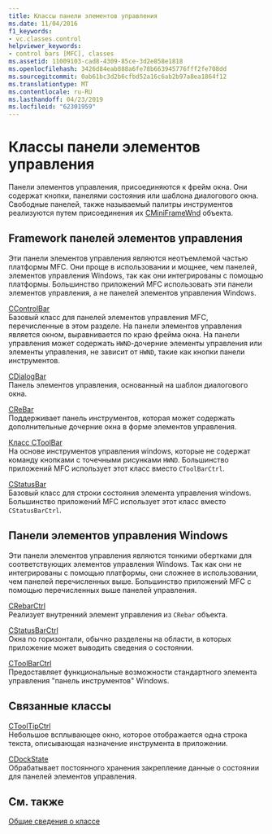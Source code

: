 ```yaml
---
title: Классы панели элементов управления
ms.date: 11/04/2016
f1_keywords:
- vc.classes.control
helpviewer_keywords:
- control bars [MFC], classes
ms.assetid: 11009103-cad8-4309-85ce-3d2e858e1818
ms.openlocfilehash: 3426d84eab888a6fe78b663945776fff2fe708dd
ms.sourcegitcommit: 0ab61bc3d2b6cfbd52a16c6ab2b97a8ea1864f12
ms.translationtype: MT
ms.contentlocale: ru-RU
ms.lasthandoff: 04/23/2019
ms.locfileid: "62301959"
---
```

# <a name="control-bar-classes"></a>Классы панели элементов управления

Панели элементов управления, присоединяются к фрейм окна. Они содержат кнопки, панелями состояния или шаблона диалогового окна. Свободные панелей, также называемый палитры инструментов реализуются путем присоединения их [CMiniFrameWnd](../mfc/reference/cminiframewnd-class.md) объекта.

## <a name="framework-control-bars"></a>Framework панелей элементов управления

Эти панели элементов управления являются неотъемлемой частью платформы MFC. Они проще в использовании и мощнее, чем панелей, элементов управления Windows, так как они интегрированы с помощью платформы. Большинство приложений MFC использовать эти панели элементов управления, а не панелей элементов управления Windows.

[CControlBar](../mfc/reference/ccontrolbar-class.md)<br/>
Базовый класс для панелей элементов управления MFC, перечисленные в этом разделе. На панели элементов управления является окном, выравнивается по краю фрейма окна. На панели управления может содержать `HWND`-дочерние элементы управления или элементы управления, не зависит от `HWND`, такие как кнопки панели инструментов.

[CDialogBar](../mfc/reference/cdialogbar-class.md)<br/>
Панель элементов управления, основанный на шаблон диалогового окна.

[CReBar](../mfc/reference/crebar-class.md)<br/>
Поддерживает панель инструментов, которая может содержать дополнительные дочерние окна в форме элементов управления.

[Класс CToolBar](../mfc/reference/ctoolbar-class.md)<br/>
На основе инструментов управления windows, которые не содержат команду кнопками с точечными рисунками `HWND`. Большинство приложений MFC использует этот класс вместо `CToolBarCtrl`.

[CStatusBar](../mfc/reference/cstatusbar-class.md)<br/>
Базовый класс для строки состояния элемента управления windows. Большинство приложений MFC использует этот класс вместо `CStatusBarCtrl`.

## <a name="windows-control-bars"></a>Панели элементов управления Windows

Эти панели элементов управления являются тонкими обертками для соответствующих элементов управления Windows. Так как они не интегрированы с помощью платформы, они сложнее в использовании, чем панелей перечисленных выше. Большинство приложений MFC с помощью перечисленных выше панелей управления.

[CRebarCtrl](../mfc/reference/crebarctrl-class.md)<br/>
Реализует внутренний элемент управления из `CRebar` объекта.

[CStatusBarCtrl](../mfc/reference/cstatusbarctrl-class.md)<br/>
Окна по горизонтали, обычно разделены на области, в которых приложение может выводить сведения о состоянии.

[CToolBarCtrl](../mfc/reference/ctoolbarctrl-class.md)<br/>
Предоставляет функциональные возможности стандартного элемента управления "панель инструментов" Windows.

## <a name="related-classes"></a>Связанные классы

[CToolTipCtrl](../mfc/reference/ctooltipctrl-class.md)<br/>
Небольшое всплывающее окно, которое отображается одна строка текста, описывающая назначение инструмента в приложении.

[CDockState](../mfc/reference/cdockstate-class.md)<br/>
Обрабатывает постоянного хранения закрепление данные о состоянии для панелей элементов управления.

## <a name="see-also"></a>См. также

[Общие сведения о классе](../mfc/class-library-overview.md)
